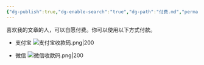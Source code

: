 ```yaml
---
{"dg-publish":true,"dg-enable-search":"true","dg-path":"付费.md","permalink":"/付费/","dgEnableSearch":"true","dgPassFrontmatter":true}
---
```


喜欢我的文章的人，可以自愿付费。你可以使用以下方式付款。

- 支付宝
![支付宝收款码.png|200](/img/user/0.Asset/resource/%E6%94%AF%E4%BB%98%E5%AE%9D%E6%94%B6%E6%AC%BE%E7%A0%81.png)

- 微信
![微信收款码.png|200](/img/user/0.Asset/resource/%E5%BE%AE%E4%BF%A1%E6%94%B6%E6%AC%BE%E7%A0%81.png)